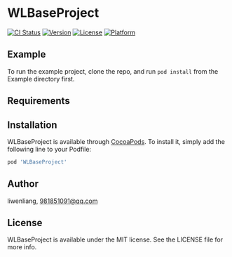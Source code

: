 # WLBaseProject

[![CI Status](https://img.shields.io/travis/liwenliang/WLBaseProject.svg?style=flat)](https://travis-ci.org/liwenliang/WLBaseProject)
[![Version](https://img.shields.io/cocoapods/v/WLBaseProject.svg?style=flat)](https://cocoapods.org/pods/WLBaseProject)
[![License](https://img.shields.io/cocoapods/l/WLBaseProject.svg?style=flat)](https://cocoapods.org/pods/WLBaseProject)
[![Platform](https://img.shields.io/cocoapods/p/WLBaseProject.svg?style=flat)](https://cocoapods.org/pods/WLBaseProject)

## Example

To run the example project, clone the repo, and run `pod install` from the Example directory first.

## Requirements

## Installation

WLBaseProject is available through [CocoaPods](https://cocoapods.org). To install
it, simply add the following line to your Podfile:

```ruby
pod 'WLBaseProject'
```

## Author

liwenliang, 981851091@qq.com

## License

WLBaseProject is available under the MIT license. See the LICENSE file for more info.
